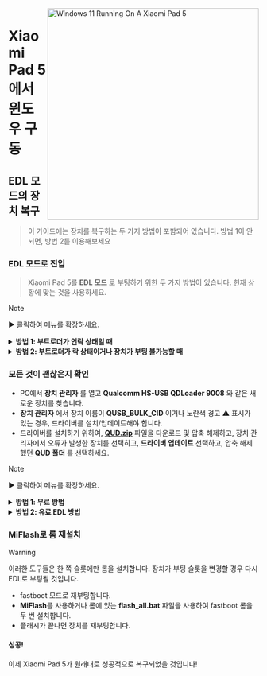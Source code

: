 <img align="right" src="https://raw.githubusercontent.com/erdilS/Port-Windows-11-Xiaomi-Pad-5/main/nabu.png" width="425" alt="Windows 11 Running On A Xiaomi Pad 5">

# Xiaomi Pad 5 에서 윈도우 구동

## EDL 모드의 장치 복구
> 이 가이드에는 장치를 복구하는 두 가지 방법이 포함되어 있습니다. 방법 1이 안되면, 방법 2를 이용해보세요

### EDL 모드로 진입
> Xiaomi Pad 5를 **EDL 모드** 로 부팅하기 위한 두 가지 방법이 있습니다. 현재 상황에 맞는 것을 사용하세요.

> [!NOTE]
>
> ▶️ 클릭하여 메뉴를 확장하세요.

<details>
  <summary><strong>방법 1: 부트로더가 언락 상태일 때</strong></summary>

> 부트로더가 언락되어 있으면, **fastboot mode** 에서 아래의 명령어를 입력하세요
```cmd
fastboot oem edl
```

</details>

<details>
  <summary><strong>방법 2: 부트로더가 락 상태이거나 장치가 부팅 불가능할 때</strong></summary>

- **EDL 케이블** 이 있다면 장치에 이 케이블을 연결하고 케이블의 버튼을 눌러 **EDL mode** 로 부팅합니다.
> 온라인에서 찾을 수 있는 EDL 케이블은 이름에 V2가 포함되어 있어야 작동합니다. (예시: **Hydra V2 EDL Cable**)
- 또는, **테스트 포인트를 쇼트킵니다**. (장치의 뒷판을 열어야 합니다)

</details>

### 모든 것이 괜찮은지 확인
- PC에서 **장치 관리자** 를 열고 **Qualcomm HS-USB QDLoader 9008** 와 같은 새로운 장치를 찾습니다.
- **장치 관리자** 에서 장치 이름이 **QUSB_BULK_CID** 이거나 노란색 경고 ⚠️ 표시가 있는 경우, 드라이버를 설치/업데이트해야 합니다.
- 드라이버를 설치하기 위하여, **[QUD.zip](https://github.com/n00b69/woa-betalm/releases/download/Qfil/QUD.zip)** 파일을 다운로드 및 압축 해제하고, 장치 관리자에서 오류가 발생한 장치를 선택히고, **드라이버 업데이트** 선택하고, 압축 해제했던 **QUD 폴더** 를 선택하세요.

> [!NOTE]
>
> ▶️ 클릭하여 메뉴를 확장하세요.

<details>
  <summary><strong>방법 1: 무료 방법</strong></summary>

## 방법 1: 무료 방법

### 준비물
- [`패치된 MiFlash 도구`](https://github.com/erdilS/Port-Windows-11-Xiaomi-Pad-5/releases/download/1.0/MiFlashPatched.zip)

- [`패치된 firehose (.elf) 파일`](https://github.com/erdilS/Port-Windows-11-Xiaomi-Pad-5/releases/download/1.0/prog_ufs_firehose_sm7150_ddr.elf)

- `추출된` [`Nabu의 fastboot 롬`](http://xmfirmwareupdater.com/miui/nabu/) 

### 필요한 파일 준비
- Unzip the **fastboot ROM** for your Xiaomi Pad 5.
- Unzip the **MiflashPatched.zip** file you downloaded earlier.
- Copy the **firehose (.elf)** file from the **MiflashPatched.zip** folder into the **images** folder inside your extracted **fastboot ROM**, overwriting the existing file.

#### Open MiFlash Tool 
- Navigate to the **MiFlash** folder inside the extracted **MiflashPatched.zip**.
- Launch **XiaoMiFlash.exe** as an administrator.

### Flashing the ROM
- Click the **Select** button in **MiFlash** and choose the folder where you extracted your **fastboot ROM** (the one where you replaced the **firehose.elf** file).
- In the **MiFlash** tool, ensure the **"Clean All"** option is checked.
- Click **Refresh** in **MiFlash** to verify the connection to your device.
- After confirming your device is detected and the **"Clean All"** option is selected, click **Flash** to start the flashing process.

> [!Important]
> If you see any error that doesn't go away after 2 minutes, reboot the device into **EDL mode** again, then click **Refresh** and **Flash** again to retry.

#### 장치를 재부팅합니다
- 플래시가 완료되면, **Reboot** 버튼을 클릭하여 장치를 재부팅합니다.

</details>

<details>
  <summary><strong>방법 2: 유료 EDL 방법</strong></summary>

## 방법 2: HXRU Tool을 통한 유료 복구

### 준비물 
- `$3 USDT` 및 크레딧을 위한 암호화폐 지갑 (일부 러시아 은행 계좌 가능)

- HXRU 지원 소통을 위한 `텔레그램 계정`

- [`MiFlash HXRU 도구`](https://hxrutool.net/tool/Xiaomi_Auth_Tool_v9.0.0.5_mtk.zip)
 
- [`Nabu의 순정 fastboot 롬`](http://xmfirmwareupdater.com/miui/nabu/)  
### HXRU Tool 설정  
- **[HXRU dashboard](https://dashboard.hxrutool.com/Register)** 에서 계정을 생성합니다.
- **MiFlash HXRU** 도구를 다운로드 및 압축 해제합니다.

#### 크레딧을 구매합니다 
- 텔레그램에서 **@hxruofficial** 님께 연락하여 **5 크레딧** (대략 **$3**)을 구매합니다. 장치를 복구하려면 이 크레딧이 필요합니다.

### 장치 복구
- Open **XiaoMiFlash.exe** and grant it administrator access.
- Download the stock fastboot rom for your device (which should have a .tgz extension) and open it. Inside there should be a .tar file. Extract the contents of this .tar file into any folder).
- Click the **select** button in **XiaoMiFlash** and select this folder.
- Press **flash**.
- If you get a `write time out` error, hold the **power** + **volume down** button for +- 30 seconds to reboot EDL. After this press the **flash** button again.
- After a few seconds a login popup should show up. Enter your HRXU account details here and press **Request Auth Flashing**.

#### 장치를 재부팅합니다
- **flash done** 이 표시되면, **전원** 을 14초 정도 누른 상태를 유지하여 장치를 재부팅합니다.

</details>

### MiFlash로 롬 재설치
> [!Warning]
> 이러한 도구들은 한 쪽 슬롯에만 롬을 설치합니다. 장치가 부팅 슬롯을 변경할 경우 다시 EDL로 부팅될 것입니다.
- fastboot 모드로 재부팅합니다.
- **MiFlash**를 사용하거나 롬에 있는 **flash_all.bat** 파일을 사용하여 fastboot 롬을 두 번 설치합니다.
- 플래시가 끝나면 장치를 재부팅합니다.

#### 성공!
이제 Xiaomi Pad 5가 원래대로 성공적으로 복구되었을 것입니다!
































